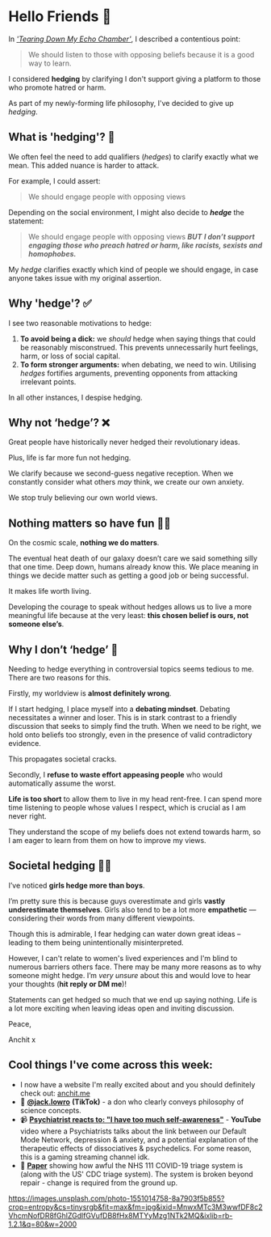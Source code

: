 Hello Friends 💙
===============

In [*'Tearing Down My Echo Chamber'*](https://www.getrevue.co/profile/Anchit/issues/2-tearing-down-my-echo-chamber-4-mins-645407), I described a contentious point:


> We should listen to those with opposing beliefs because it is a good way to learn.

I considered **hedging** by clarifying I don't support giving a platform to those who promote hatred or harm.

As part of my newly-forming life philosophy, I've decided to give up *hedging*.

What is 'hedging'? 🌳
--------------------

We often feel the need to add qualifiers (*hedges*) to clarify exactly what we mean. This added nuance is harder to attack.

For example, I could assert:


> We should engage people with opposing views

Depending on the social environment, I might also decide to ***hedge*** the statement:


> We should engage people with opposing views ***BUT*** ***I don’t support engaging those who preach hatred or harm, like racists, sexists and homophobes.***

My *hedge* clarifies exactly which kind of people we should engage, in case anyone takes issue with my original assertion.

Why 'hedge'? ✅
--------------

I see two reasonable motivations to hedge:

1. **To avoid being a dick:** we *should* hedge when saying things that could be reasonably misconstrued. This prevents unnecessarily hurt feelings, harm, or loss of social capital.
2. **To form stronger arguments:** when debating, we need to win. Utilising *hedges* fortifies arguments, preventing opponents from attacking irrelevant points.

In all other instances, I despise hedging.

Why not ‘hedge’? ❌
------------------

Great people have historically never hedged their revolutionary ideas.

Plus, life is far more fun not hedging.

We clarify because we second-guess negative reception. When we constantly consider what others *may* think, we create our own anxiety.

We stop truly believing our own world views.

Nothing matters so have fun 🏄‍♀️
--------------------------------

On the cosmic scale, **nothing we do matters**.

The eventual heat death of our galaxy doesn’t care we said something silly that one time. Deep down, humans already know this. We place meaning in things we decide matter such as getting a good job or being successful.

It makes life worth living.

Developing the courage to speak without hedges allows us to live a more meaningful life because at the very least: **this chosen belief is ours, not someone else’s**.

Why I don’t ‘hedge’ 💢
---------------------

Needing to hedge everything in controversial topics seems tedious to me. There are two reasons for this.

Firstly, my worldview is **almost definitely wrong**.

If I start hedging, I place myself into a **debating mindset**. Debating necessitates a winner and loser. This is in stark contrast to a friendly discussion that seeks to simply find the truth. When we need to be right, we hold onto beliefs too strongly, even in the presence of valid contradictory evidence.

This propagates societal cracks.

Secondly, I **refuse to waste effort appeasing people** who would automatically assume the worst.

**Life is too short** to allow them to live in my head rent-free. I can spend more time listening to people whose values I respect, which is crucial as I am never right.

They understand the scope of my beliefs does not extend towards harm, so I am eager to learn from them on how to improve my views.

Societal hedging 🤼‍♀️
---------------------

I’ve noticed **girls hedge more than boys**.

I’m pretty sure this is because guys overestimate and girls **vastly underestimate themselves**. Girls also tend to be a lot more **empathetic** — considering their words from many different viewpoints.

Though this is admirable, I fear hedging can water down great ideas – leading to them being unintentionally misinterpreted. 

However, I can't relate to women's lived experiences and I'm blind to numerous barriers others face. There may be many more reasons as to why someone might hedge. I’m *very unsure* about this and would love to hear your thoughts (**hit reply or DM me**)!

Statements can get hedged so much that we end up saying nothing. Life is a lot more exciting when leaving ideas open and inviting discussion.

Peace,

Anchit x

Cool things I've come across this week:
---------------------------------------

* I now have a website I'm really excited about and you should definitely check out: [anchit.me](__GHOST_URL__/)
* 📱 [**@jack.lowro**](https://www.tiktok.com/@jack.lawro?) **(TikTok)** - a don who clearly conveys philosophy of science concepts.
* 📹 **[Psychiatrist reacts to: "I have too much self-awareness"](https://www.youtube.com/watch?v=So7hE1Ba_QA)** - **YouTube** video where a Psychiatrists talks about the link between our Default Mode Network, depression & anxiety, and a potential explanation of the therapeutic effects of dissociatives & psychedelics. For some reason, this is a gaming streaming channel idk.
* 📰 [**Paper**](https://informatics.bmj.com/content/28/1/e100187) showing how awful the NHS 111 COVID-19 triage system is (along with the US' CDC triage system). The system is broken beyond repair - change is required from the ground up.


https://images.unsplash.com/photo-1551014758-8a7903f5b855?crop=entropy&cs=tinysrgb&fit=max&fm=jpg&ixid=MnwxMTc3M3wwfDF8c2VhcmNofDR8fGhlZGdlfGVufDB8fHx8MTYyMzg1NTk2MQ&ixlib=rb-1.2.1&q=80&w=2000